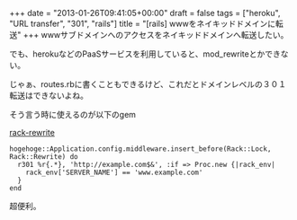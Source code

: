 +++
date = "2013-01-26T09:41:05+00:00"
draft = false
tags = ["heroku", "URL transfer", "301", "rails"]
title = "[rails] wwwをネイキッドドメインに転送"
+++
wwwサブドメインへのアクセスをネイキッドドメインへ転送したい。


でも、herokuなどのPaaSサービスを利用していると、mod_rewriteとかできない。

じゃぁ、routes.rbに書くこともできるけど、これだとドメインレベルの３０１転送はできないよね。


そう言う時に使えるのが以下のgem

[rack-rewrite](https://github.com/jtrupiano/rack-rewrite)


    hogehoge::Application.config.middleware.insert_before(Rack::Lock, Rack::Rewrite) do
      r301 %r{.*}, 'http://example.com$&', :if => Proc.new {|rack_env|
        rack_env['SERVER_NAME'] == 'www.example.com'
      }
    end


超便利。